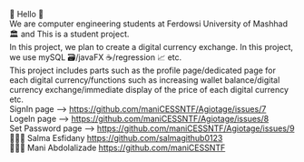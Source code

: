 🎉 Hello 🎉                                                                                               
We are computer engineering students at Ferdowsi University of Mashhad 🏛️ and This is a student project.                                                                                      
In this project, we plan to create a digital currency exchange. In this project, we use mySQL 🗃️/javaFX ☕/regression 📈 etc.                                                                                      
This project includes parts such as the profile page/dedicated page for each digital currency/functions such as increasing wallet balance/digital currency exchange/immediate display of the price of each digital currency etc.                                                                                                                             
SignIn page -->  https://github.com/maniCESSNTF/Agiotage/issues/7                                              
LogeIn page --> https://github.com/maniCESSNTF/Agiotage/issues/8                                              
Set Password page --> https://github.com/maniCESSNTF/Agiotage/issues/9                                              
👩🏻‍💻 Salma Esfidany  https://github.com/salmagithub0123                                                                                      
🧑🏻‍💻 Mani Abdolalizade  https://github.com/maniCESSNTF
